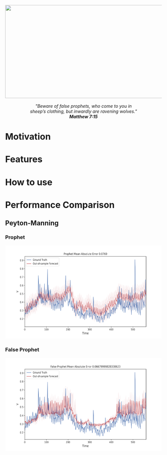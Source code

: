 <p align="center">
  <img width="900" height="300" src="https://github.com/vb690/false_prophet/blob/main/figures/false_prophet_logo.svg">
<p align="center">
  <i>"Beware of false prophets, who come to you in  <br /> 
   sheep’s clothing, but inwardly are ravening wolves." <br /> 
   <b> Matthew 7:15 </b></i> 
</p>

# Motivation

# Features

# How to use

# Performance Comparison

## Peyton-Manning

### Prophet

<p align="center">
  <img width="900" height="300" src="https://github.com/vb690/false_prophet/blob/main/results/plots/performance/prophet_performance.svg">
<p align="center">
  
### False Prophet
<p align="center">
  <img width="900" height="300" src="https://github.com/vb690/false_prophet/blob/main/results/plots/performance/false_prophet_perfromance.svg">
<p align="center">
